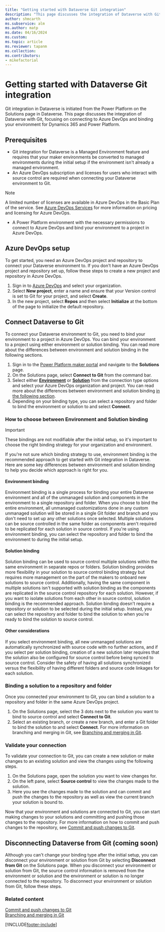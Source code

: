 ```yaml
---
title: "Getting started with Dataverse Git integration"
description: "This page discusses the integration of Dataverse with Git, focusing on connecting to Azure DevOps and binding your environment for Dynamics 365 and Power Platform."
author: shmcarth
ms.subservice: alm
ms.author: matp
ms.date: 04/16/2024
ms.custom: 
ms.topic: article
ms.reviewer: tapanm
ms.collection: 
ms.contributors:
- mikefactorial
---
```


# Getting started with Dataverse Git integration

Git integration in Dataverse is initiated from the Power Platform on the Solutions page in Dataverse. This page discusses the integration of Dataverse with Git, focusing on connecting to Azure DevOps and binding your environment for Dynamics 365 and Power Platform.

## Prerequisites

- Git integration for Dataverse is a Managed Environment feature and requires that your maker environments be converted to managed environments during the initial setup if the environment isn't already a managed environment.
- An Azure DevOps subscription and licenses for users who interact with source control are required when connecting your Dataverse environment to Git.

> [!NOTE]
> A limited number of licenses are available in Azure DevOps in the Basic Plan of the service. See [Azure DevOps Services](https://azure.microsoft.com/pricing/details/devops/azure-devops-services/) for more information on pricing and licensing for Azure DevOps.

- A Power Platform environment with the necessary permissions to connect to Azure DevOps and bind your environment to a project in Azure DevOps.

## Azure DevOps setup

To get started, you need an Azure DevOps project and repository to connect your Dataverse environment to. If you don't have an Azure DevOps project and repository set up, follow these steps to create a new project and repository in Azure DevOps.

1. Sign in to [Azure DevOps](https://dev.azure.com/) and select your organization.
1. Select **New project**, enter a name and ensure that your Version control is set to Git for your project, and select **Create**.
1. In the new project, select **Repos** and then select **Initialize** at the bottom of the page to initialize the default repository.

## Connect Dataverse to Git

To connect your Dataverse environment to Git, you need to bind your environment to a project in Azure DevOps. You can bind your environment to a project using either environment or solution binding. You can read more about the differences between environment and solution binding in the following sections.

1. Sign in to the [Power Platform maker portal](https://make.powerapps.com) and navigate to the **Solutions** page.
1. On the Solutions page, select **Connect to Git** from the command bar.
1. Select either [**Environment**](#environment-binding) or [**Solution**](#solution-binding) from the connection type options and select your Azure DevOps organization and project. You can read more about the differences between environment and solution binding [in the following section](#how-to-choose-between-environment-and-solution-binding).
1. Depending on your binding type, you can select a repository and folder to bind the environment or solution to and select **Connect**.

### How to choose between Environment and Solution binding

> [!IMPORTANT]
> These bindings are not modifiable after the initial setup, so it's important to choose the right binding strategy for your organization and environment.

If you're not sure which binding strategy to use, environment binding is the recommended approach to get started with Git integration in Dataverse. Here are some key differences between environment and solution binding to help you decide which approach is right for you.

#### Environment binding

Environment binding is a single process for binding your entire Dataverse environment and all of the unmanaged solution and components in the environment to a single repository and folder. When you choose to bind the entire environment, all unmanaged customizations done in any custom unmanaged solution will be stored in a single Git folder and branch and you don't need to set up any other solutions once selected. Multiple solutions can be source controlled in the same folder as components aren't required to be replicated for each solution in source control. If you're using environment binding, you can select the repository and folder to bind the environment to during the initial setup.

#### Solution binding

Solution binding can be used to source control multiple solutions within the same environment in separate repos or folders. Solution binding provides more flexibility in your solution to source control binding strategy but requires more management on the part of the makers to onboard new solutions to source control. Additionally, having the same component in multiple solutions isn't supported with solution binding as the components are replicated in the source control repository for each solution. However, if you want to isolate solutions from each other in source control, solution binding is the recommended approach. Solution binding doesn't require a repository or solution to be selected during the initial setup. Instead, you can select the repository and folder to bind the solution to when you're ready to bind the solution to source control.

#### Other considerations

If you select environment binding, all new unmanaged solutions are automatically synchronized with source code with no further actions, and if you select per solution binding, creation of a new solution later requires that the solution also be configured for source control before being synced to source control. Consider the safety of having all solutions synchronized versus the flexibility of having different folders and source code linkages for each solution.

### Binding a solution to a repository and folder

Once you connected your environment to Git, you can bind a solution to a repository and folder in the same Azure DevOps project.

1. On the Solutions page, select the 3 dots next to the solution you want to bind to source control and select **Connect to Git**.
1. Select an existing branch, or create a new branch, and enter a Git folder to bind the solution to and select **Connect**. For more information on branching and merging in Git, see [Branching and merging in Git](/power-platform/alm/git-integration/branching-and-merging).

### Validate your connection

To validate your connection to Git, you can create a new solution or make changes to an existing solution and view the changes using the following steps.

1. On the Solutions page, open the solution you want to view changes for.
1. On the left pane, select **Source control** to view the changes made to the solution.
1. Here you see the changes made to the solution and can commit and push the changes to the repository as well as view the current branch your solution is bound to.

Now that your environment and solutions are connected to Git, you can start making changes to your solutions and committing and pushing those changes to the repository. For more information on how to commit and push changes to the repository, see [Commit and push changes to Git](/power-platform/alm/git-integration/commit-and-push).

## Disconnecting Dataverse from Git (coming soon)

Although you can't change your binding type after the initial setup, you can disconnect your environment or solution from Git by selecting **Disconnect from Git** on the Solutions page. When you disconnect your environment or solution from Git, the source control information is removed from the environment or solution and the environment or solution is no longer connected to the repository. To disconnect your environment or solution from Git, follow these steps.

### Related content

[Commit and push changes to Git](/power-platform/alm/git-integration/commit-and-push)  
[Branching and merging in Git](/power-platform/alm/git-integration/branching-and-merging)

[!INCLUDE[footer-include](../../includes/footer-banner.md)]
